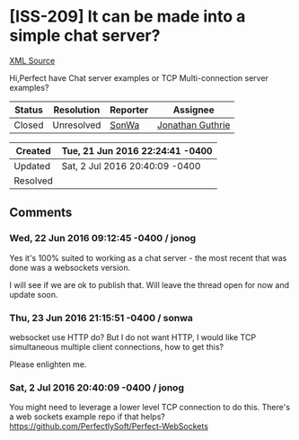 # [ISS-209] It can be made into a simple chat server?

[XML Source](../xml/ISS-209.xml)
<p><p>Hi,Perfect have Chat server examples or TCP Multi-connection server examples?</p></p>





Status|Resolution|Reporter|Assignee
------|----------|--------|--------
Closed|Unresolved|[SonWa](sonwa)|[Jonathan Guthrie]($jonog)





Created|Tue, 21 Jun 2016 22:24:41 -0400
-------|--------------
Updated|Sat, 2 Jul 2016 20:40:09 -0400
Resolved|


## Comments




### Wed, 22 Jun 2016 09:12:45 -0400 / jonog 

<p><p>Yes it's 100% suited to working as a chat server - the most recent that was done was a websockets version.</p>

<p>I will see if we are ok to publish that. Will leave the thread open for now and update soon.</p></p>


### Thu, 23 Jun 2016 21:15:51 -0400 / sonwa 

<p><p>websocket use HTTP do? But I do not want HTTP, I would like TCP simultaneous multiple client connections, how to get this?</p>

<p> Please enlighten me.</p></p>


### Sat, 2 Jul 2016 20:40:09 -0400 / jonog 

<p><p>You might need to leverage a lower level TCP connection to do this. There's a web sockets example repo if that helps?<br/>
<a href="https://github.com/PerfectlySoft/Perfect-WebSockets" class="external-link" rel="nofollow">https://github.com/PerfectlySoft/Perfect-WebSockets</a></p></p>


